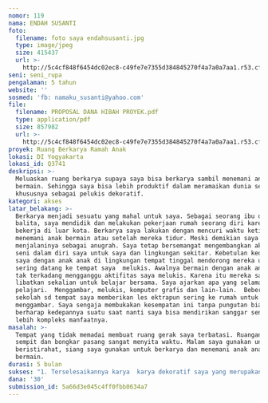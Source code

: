 ```yaml
---
nomor: 119
nama: ENDAH SUSANTI
foto:
  filename: foto saya endahsusanti.jpg
  type: image/jpeg
  size: 415437
  url: >-
    http://5c4cf848f6454dc02ec8-c49fe7e7355d384845270f4a7a0a7aa1.r53.cf2.rackcdn.com/00cfe725-acb5-4b27-8ada-6cd262cd039e/foto%20saya%20endahsusanti.jpg
seni: seni_rupa
pengalaman: 5 tahun
website: ''
sosmed: 'fb: namaku_susanti@yahoo.com'
file:
  filename: PROPOSAL DANA HIBAH PROYEK.pdf
  type: application/pdf
  size: 857982
  url: >-
    http://5c4cf848f6454dc02ec8-c49fe7e7355d384845270f4a7a0a7aa1.r53.cf2.rackcdn.com/67a5093b-9476-4341-969d-c25b2755d70c/PROPOSAL%20DANA%20HIBAH%20PROYEK.pdf
proyek: Ruang Berkarya Ramah Anak
lokasi: DI Yogyakarta
lokasi_id: Q3741
deskripsi: >-
  Meluaskan ruang berkarya supaya saya bisa berkarya sambil menemani anak anak
  bermain. Sehingga saya bisa lebih produktif dalam meramaikan dunia seni rupa
  khususnya sebagai pelukis dekoratif.
kategori: akses
latar_belakang: >-
  Berkarya menjadi sesuatu yang mahal untuk saya. Sebagai seorang ibu dua
  balita, saya mendidik dan melakukan pekerjaan rumah seorang diri karena suami
  bekerja di luar kota. Berkarya saya lakukan dengan mencuri waktu ketika
  menemani anak bermain atau setelah mereka tidur. Meski demikian saya
  menjalaninya sebagai anugrah. Saya tetap bersemangat mengembangkan aktifitas
  seni dalam diri saya untuk saya dan lingkungan sekitar. Kebetulan kedekatan
  saya dengan anak anak di lingkungan tempat tinggal mendorong mereka untuk
  sering datang ke tempat saya  melukis. Awalnya bermain dengan anak anak saya,
  tak terkadang mengganggu aktifitas saya melukis. Karena itu mereka saya
  libatkan sekalian untuk belajar bersama. Saya ajarkan apa yang selama ini saya
  pelajari.  Menggambar, melukis, komputer grafis dan lain-lain.  Beberapa murid
  sekolah sd tempat saya memberikan les ektrapun sering ke rumah untuk belajar
  menggambar. Saya sengaja membukakan kesempatan ini tanpa pungutan biaya,
  berharap kedepannya suatu saat nanti saya bisa mendirikan sanggar seni yang
  lebih kompleks manfaatnya.
masalah: >-
  Tempat yang tidak memadai membuat ruang gerak saya terbatasi. Ruangan yang
  sempit dan bongkar pasang sangat menyita waktu. Malam saya gunakan untuk
  beristirahat, siang saya gunakan untuk berkarya dan menemani anak anak
  bermain. 
durasi: 5 bulan
sukses: "1. Terselesaikannya karya  karya dekoratif saya yang merupakan rangkaian dari satu tema yaitu ‘dolanan bocah’ yang selama ini tersendat sendat pengerjaannya. Terdiri dari 10 karya lukis yang sudah 80% selesai.  Ketika saya bisa bangkit dari kefakuman berkarya, dan seterusnya menjadi pembuka jalan untuk berkesenian kembali.\r\n\r\n2. Anak anak yang datang semakin banyak dan mampu menyerap ilmu dari ruang berkarya yang ramah anak dari hibah ini.\r\n"
dana: '30'
submission_id: 5a66d3e045c4ff0fbb0634a7
---
```

